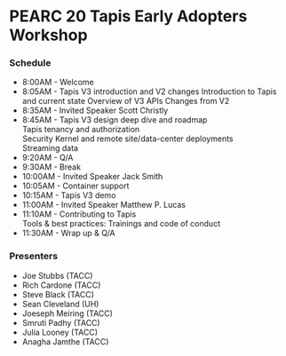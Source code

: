 # PEARC 20 Tapis Early Adopters Workshop

### Schedule
* 8:00AM  - Welcome 
* 8:05AM  - Tapis V3 introduction and V2 changes 
		    Introduction to Tapis and current state 
		    Overview of V3 APIs 
		    Changes from V2 
* 8:35AM  - Invited Speaker Scott Christly 
* 8:45AM  - Tapis V3 design deep dive and roadmap <br/>
		    Tapis tenancy and authorization <br/> 
            Security Kernel and remote site/data-center deployments <br/>
            Streaming data 
* 9:20AM  - Q/A  
* 9:30AM  - Break
* 10:00AM - Invited Speaker Jack Smith
* 10:05AM - Container support 
* 10:15AM - Tapis V3 demo 
* 11:00AM - Invited Speaker Matthew P. Lucas
* 11:10AM - Contributing to Tapis <br/> 
		    Tools & best practices: 
	        Trainings and code of conduct
* 11:30AM - Wrap up & Q/A


### Presenters 
* Joe Stubbs (TACC)
* Rich Cardone (TACC)
* Steve Black (TACC)
* Sean Cleveland (UH)
* Joeseph Meiring (TACC)
* Smruti Padhy (TACC)
* Julia Looney (TACC)
* Anagha Jamthe (TACC)

